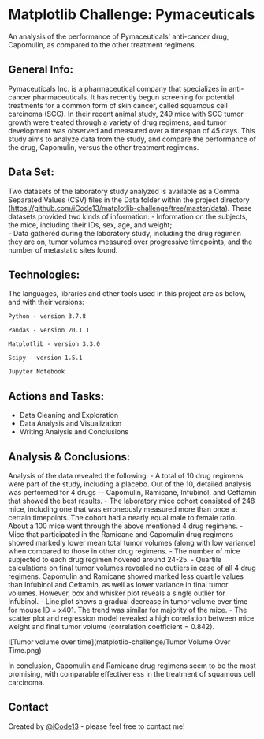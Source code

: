 # Matplotlib Challenge: Pymaceuticals
An analysis of the performance of Pymaceuticals' anti-cancer drug, Capomulin, as compared to the other treatment regimens. 

## General Info:
Pymaceuticals Inc. is a pharmaceutical company that specializes in anti-cancer pharmaceuticals. It has recently begun screening for potential treatments for a common form of skin cancer, called squamous cell carcinoma (SCC). In their recent animal study, 249 mice with SCC tumor growth were treated through a variety of drug regimens, and tumor development was observed and measured over a timespan of 45 days. This study aims to analyze data from the study, and compare the performance of the drug, Capomulin, versus the other treatment regimens.  

## Data Set:
Two datasets of the laboratory study analyzed is available as a Comma Separated Values (CSV) files in the Data folder within the project directory (https://github.com/iCode13/matplotlib-challenge/tree/master/data). These datasets provided two kinds of information:
    - Information on the subjects, the mice, including their IDs, sex, age, and weight;  
    - Data gathered during the laboratory study, including the drug regimen they are on, tumor volumes measured over progressive timepoints, and the number of metastatic sites found.
    
## Technologies:
The languages, libraries and other tools used in this project are as below, and with their versions:

    Python - version 3.7.8
    
    Pandas - version 20.1.1
    
    Matplotlib - version 3.3.0
    
    Scipy - version 1.5.1
    
    Jupyter Notebook

## Actions and Tasks:
- Data Cleaning and Exploration
- Data Analysis and Visualization
- Writing Analysis and Conclusions
    
## Analysis & Conclusions:
Analysis of the data revealed the following:
    - A total of 10 drug regimens were part of the study, including a placebo. Out of the 10, detailed analysis was performed for 4 drugs -- Capomulin, Ramicane, Infubinol, and 
      Ceftamin that showed the best results.
    - The laboratory mice cohort consisted of 248 mice, including one that was erroneously measured more than once at certain timepoints. The cohort had a nearly equal male to female ratio. 
      About a 100 mice went through the above mentioned 4 drug regimens.
    - Mice that participated in the Ramicane and Capomulin drug regimens showed markedly lower mean total tumor volumes (along with low variance) when compared to those in other drug 
      regimens.
    - The number of mice subjected to each drug regimen hovered around 24-25.
    - Quartile calculations on final tumor volumes revealed no outliers in case of all 4 drug regimens. Capomulin and Ramicane showed marked less quartile values than Infubinol and Ceftamin, 
      as well as lower variance in final tumor volumes. However, box and whisker plot reveals a single outlier for Infubinol.
    - Line plot shows a gradual decrease in tumor volume over time for mouse ID = x401. The trend was similar for majority of the mice.
    - The scatter plot and regression model revealed a high correlation between mice weight and final tumor volume (correlation coefficient = 0.842).

![Tumor volume over time](matplotlib-challenge/Tumor Volume Over Time.png)

In conclusion, Capomulin and Ramicane drug regimens seem to be the most promising, with comparable effectiveness in the treatment of squamous cell carcinoma.
      
## Contact
Created by [@iCode13](https://github.com/iCode13) - please feel free to contact me!